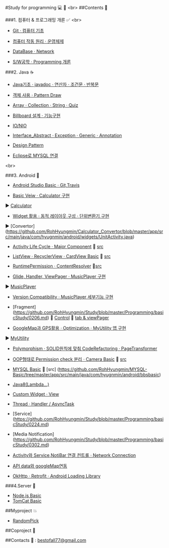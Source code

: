 #Study for programming :computer: :memo:
<br\> 
##Contents :open_file_folder:

###1. 컴퓨터 & 프로그래밍 개론 :white_check_mark:
<br\>

   -  [Git · 컴퓨터 기초](https://github.com/RohHyungmin/Study/blob/master/Programming/basicStudy/0109_0110.md)
  
   -  [컴퓨터 작동 원리 · 운영체제](https://github.com/RohHyungmin/Study/blob/master/Programming/basicStudy/0111.md)
  
   -  [DataBase · Network](https://github.com/RohHyungmin/Study/blob/master/Programming/basicStudy/0112.md)
  
   -  [S/W공학 · Programming 개론](https://github.com/RohHyungmin/Study/blob/master/Programming/basicStudy/0113.md)
    
  
###2. Java :coffee:  
  -  [Java기초 · javadoc · 연산자 · 조건문 · 반복문](https://github.com/RohHyungmin/Study/blob/master/Programming/basicStudy/0116.md)
  -  [객체 사용 · Pattern Draw](https://github.com/RohHyungmin/Study/blob/master/Programming/basicStudy/0117.md)
  
  
  -  [Array · Collection · String · Quiz](https://github.com/RohHyungmin/Study/blob/master/Programming/basicStudy/0118.md) 
  
  
  -  [Billboard 설계 · 기능구현](https://github.com/RohHyungmin/Study/blob/master/Programming/basicStudy/0119.md)
  
  -  [IO/NIO](https://github.com/RohHyungmin/Study/blob/master/Programming/basicStudy/0120.md)
  
  -  [Interface_Abstract · Exception · Generic · Annotation](https://github.com/RohHyungmin/Study/blob/master/Programming/basicStudy/0203.md)
  
  - [Design Pattern](https://github.com/RohHyungmin/Study/blob/master/Programming/basicStudy/0209_0210.md)
  
  - [Eclipse로 MYSQL 연결](https://github.com/RohHyungmin/Study/blob/master/Programming/basicStudy/0220.md)

  
  <br\>
  
###3.  Android :iphone:



 -  [Android Studio Basic · Git,Travis](https://github.com/RohHyungmin/Study/blob/master/Programming/basicStudy/0123.md)
 
 -  [Basic Veiw · Calculator 구현](https://github.com/RohHyungmin/Study/blob/master/Programming/basicStudy/0124.md)  

  :arrow_forward: [Calculator](https://github.com/RohHyungmin/Calculator_Convertor/blob/master/app/src/main/java/com/hyugnmin/android/widgets/CalculaotorActivity.java)
 
 - [Widget 활용 · 동적 레이아웃 구성 · 단위변환기 구현](https://github.com/RohHyungmin/Study/blob/master/Programming/basicStudy/0125.md)  
 
 :arrow_forward: [Convertor] (https://github.com/RohHyungmin/Calculator_Convertor/blob/master/app/src/main/java/com/hyugnmin/android/widgets/UnitActivity.java)
 
 -  [Activity Life Cycle · Major Component](https://github.com/RohHyungmin/Study/blob/master/Programming/basicStudy/0126.md)  :paperclip: [src](https://github.com/RohHyungmin/Activity-Life-Cycle-_Major-Component/tree/master/app/src/main)
 
 -  [ListView · RecyclerView · CardView Basic](https://github.com/RohHyungmin/Study/blob/master/Programming/basicStudy/0131.md)   :paperclip: [src](https://github.com/RohHyungmin/List_Recycler_Card_View/tree/master/app/src/main)
 
 -  [RuntimePermission · ContentResolver](https://github.com/RohHyungmin/Study/blob/master/Programming/basicStudy/0201.md)  :paperclip:[src](https://github.com/RohHyungmin/RuntimePermission/tree/master/app/src/main)
   
 -  [Glide, Handler, ViewPager · MusicPlayer 구현](https://github.com/RohHyungmin/Study/blob/master/Programming/basicStudy/0202.md)
 
  :arrow_forward: [MusicPlayer](https://github.com/RohHyungmin/MusicPlayer/tree/master/app/src/main)
  
 -  [Version Compatibility · MusicPlayer 세부기능 구현](https://github.com/RohHyungmin/Study/blob/master/Programming/basicStudy/0203.md)
 
 -  [Fragment] (https://github.com/RohHyungmin/Study/blob/master/Programming/basicStudy/0206.md)  :paperclip: [Control](https://github.com/RohHyungmin/FragmentControl/tree/master/app/src/main/java/com/hyugnmin/android/fragmentcontrol)   :paperclip: [tab & viewPager](https://github.com/RohHyungmin/FragmentTab_viewPager/tree/master/app/src/main/java/com/hyugnmin/android/fragmenttab)
 
 -  [GoogleMap과 GPS활용 · Optimization · MyUtility 앱 구현](https://github.com/RohHyungmin/Study/blob/master/Programming/basicStudy/0207.md)  
 
 :arrow_forward: [MyUtility](https://github.com/RohHyungmin/MyUtility/tree/master/app/src/main)
 
 - [Polymorphism · SOLID원칙에 맞춰 CodeRefactoring · PageTransformer](https://github.com/RohHyungmin/Study/blob/master/Programming/basicStudy/0208.md)
 
 - [OOP형태로 Permission check 분리 · Camera Basic](https://github.com/RohHyungmin/Study/blob/master/Programming/basicStudy/0210.md)  :paperclip: [src](https://github.com/RohHyungmin/Camera-Basic/tree/master/app/src/main/java/com/hyugnmin/android/camerabasic)
 
 -  [MYSQL Basic](https://github.com/RohHyungmin/Study/blob/master/Programming/basicStudy/0213_0214.md) :paperclip: [src] (https://github.com/RohHyungmin/MYSQL-Basic/tree/master/app/src/main/java/com/hyugnmin/android/bbsbasic)
 
 -  [Java8(Lambda...)](https://github.com/RohHyungmin/Study/blob/master/Programming/basicStudy/0220.md)
 
 -  [Custom Widget · View ](https://github.com/RohHyungmin/Study/blob/master/Programming/basicStudy/0221.md)
 
 -  [Thread · Handler / AsyncTask](https://github.com/RohHyungmin/Study/blob/master/Programming/basicStudy/0223.md)
 
 - [Service] (https://github.com/RohHyungmin/Study/blob/master/Programming/basicStudy/0224.md)
 
 - [Media Notification] (https://github.com/RohHyungmin/Study/blob/master/Programming/basicStudy/0302.md)
 
 - [Activity와 Service,NotiBar 연결 컨트롤 · Network Connection](https://github.com/RohHyungmin/Study/blob/master/Programming/basicStudy/0303.md)
 
 - [API data와 googleMap연동](https://github.com/RohHyungmin/Study/blob/master/Programming/basicStudy/0306.md)
 - [OkHttp · Retrofit · Android Loading Library](https://github.com/RohHyungmin/Study/blob/c5b786f58eea9d92cfd2622369d50e3e1b25efc4/Programming/basicStudy/0307.md)
 
 
 ###4.Server  :floppy_disk:
 
 -  [Node.js Basic](https://github.com/RohHyungmin/Study/blob/master/Programming/basicStudy/0307_2_nodeJs.md)
 -  [TomCat Basic](https://github.com/RohHyungmin/Study/blob/master/Programming/basicStudy/0308.md)
 
  
##Myproject :boom:  


  -  [RandomPick](https://github.com/RohHyungmin/Study/blob/master/Programming/myProject/RandomPick.md)


##Coproject :star2:


##Contacts
 :e-mail: : bestofall77@gmail.com

